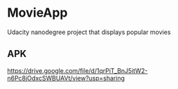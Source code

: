 # MovieApp
Udacity nanodegree project that displays popular movies

## APK
https://drive.google.com/file/d/1qrPiT_BnJ5itW2-n6Pc8jOdxcSWBUAVt/view?usp=sharing
